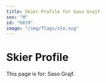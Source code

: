 ```yaml
---
title: Skier Profile for Saso Grajf
sex: "M"
id: "6819"
image: "/img/flags/slo.svg" 
---
```


# Skier Profile

This page is for: Saso Grajf.
    